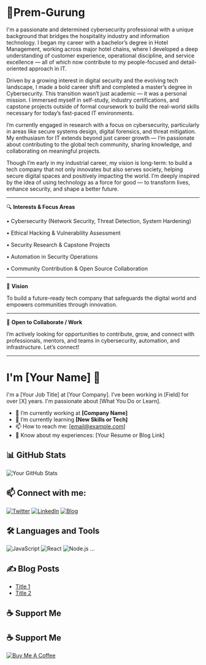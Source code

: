 # 👤Prem-Gurung
I'm a passionate and determined cybersecurity professional with a unique background that bridges the hospitality industry and information technology. I began my career with a bachelor’s degree in Hotel Management, working across major hotel chains, where I developed a deep understanding of customer experience, operational discipline, and service excellence — all of which now contribute to my people-focused and detail-oriented approach in IT.

Driven by a growing interest in digital security and the evolving tech landscape, I made a bold career shift and completed a master’s degree in Cybersecurity. This transition wasn’t just academic — it was a personal mission. I immersed myself in self-study, industry certifications, and capstone projects outside of formal coursework to build the real-world skills necessary for today’s fast-paced IT environments.

I’m currently engaged in research with a focus on cybersecurity, particularly in areas like secure systems design, digital forensics, and threat mitigation. My enthusiasm for IT extends beyond just career growth — I’m passionate about contributing to the global tech community, sharing knowledge, and collaborating on meaningful projects.

Though I’m early in my industrial career, my vision is long-term: to build a tech company that not only innovates but also serves society, helping secure digital spaces and positively impacting the world. I’m deeply inspired by the idea of using technology as a force for good — to transform lives, enhance security, and shape a better future.
________________________________________
🔍 **Interests & Focus Areas**

•	Cybersecurity (Network Security, Threat Detection, System Hardening)

•	Ethical Hacking & Vulnerability Assessment

•	Security Research & Capstone Projects

•	Automation in Security Operations

•	Community Contribution & Open Source Collaboration
________________________________________

🚀 **Vision**

To build a future-ready tech company that safeguards the digital world and empowers communities through innovation.
________________________________________
📡 **Open to Collaborate / Work**

I’m actively looking for opportunities to contribute, grow, and connect with professionals, mentors, and teams in cybersecurity, automation, and infrastructure.
Let’s connect!

________________________________________


# I'm [Your Name] 👋

I'm a [Your Job Title] at [Your Company]. I’ve been working in [Field] for over [X] years. I'm passionate about [What You Do or Learn].

- 🏢 I’m currently working at **[Company Name]**
- 🌱 I’m currently learning **[New Skills or Tech]**
- 📫 How to reach me: [email@example.com]
- 🧠 Know about my experiences: [Your Resume or Blog Link]

## 📊 GitHub Stats

![Your GitHub Stats](https://github-readme-stats.vercel.app/api?username=seizeprem&show_icons=true&theme=default)

## 📫 Connect with me:

[![Twitter](https://img.shields.io/badge/-Twitter-1DA1F2?style=flat-square&logo=twitter&logoColor=white)](https://twitter.com/yourhandle)
[![LinkedIn](https://img.shields.io/badge/-LinkedIn-0077B5?style=flat-square&logo=linkedin&logoColor=white)](https://linkedin.com/in/yourhandle)
[![Blog](https://img.shields.io/badge/-Blog-orange?style=flat-square&logo=rss&logoColor=white)](https://yourblog.com)

## 🛠️ Languages and Tools

![JavaScript](https://img.shields.io/badge/-JavaScript-black?style=flat-square&logo=javascript)
![React](https://img.shields.io/badge/-React-black?style=flat-square&logo=react)
![Node.js](https://img.shields.io/badge/-Node.js-black?style=flat-square&logo=node.js)
...

## ✍️ Blog Posts
- [Title 1](https://link1.com)
- [Title 2](https://link2.com)

## ☕ Support Me
## ☕ Support Me
[![Buy Me A Coffee](https://img.shields.io/badge/-Buy%20me%20a%20coffee-yellow?style=flat-square&logo=buy-me-a-coffee&logoColor=white)](https://www.buymeacoffee.com/yourname)
